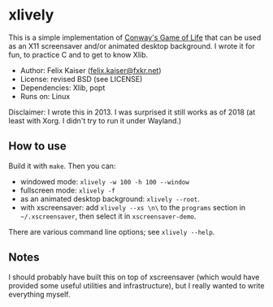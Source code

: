 xlively
=======

This is a simple implementation of [Conway's Game of Life][1] that
can be used as an X11 screensaver and/or animated desktop background.
I wrote it for fun, to practice C and to get to know Xlib.

* Author: Felix Kaiser (felix.kaiser@fxkr.net)
* License: revised BSD (see LICENSE)
* Dependencies: Xlib, popt
* Runs on: Linux

Disclaimer: I wrote this in 2013. I was surprised it still works as of 2018
(at least with Xorg. I didn't try to run it under Wayland.)


How to use
----------

Build it with `make`. Then you can:

* windowed mode: `xlively -w 100 -h 100 --window`
* fullscreen mode: `xlively -f`
* as an animated desktop background: `xlively --root`.
* with xscreensaver: add `xlively --xs \n\` to the `programs`
  section in `~/.xscreensaver`, then select it in `xscreensaver-demo`.

There are various command line options; see `xlively --help`.


Notes
-----

I should probably have built this on top of xscreensaver (which
would have provided some useful utilities and infrastructure),
but I really wanted to write everything myself.


[1]: https://en.wikipedia.org/wiki/Conway%27s_Game_of_Life

